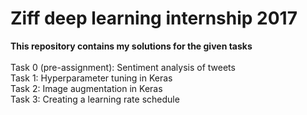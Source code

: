 # Ziff deep learning internship 2017
<b>This repository contains my solutions for the given tasks</b> <br /><br />
Task 0 (pre-assignment): Sentiment analysis of tweets <br />
Task 1: Hyperparameter tuning in Keras <br />
Task 2: Image augmentation in Keras <br />
Task 3: Creating a learning rate schedule <br />
